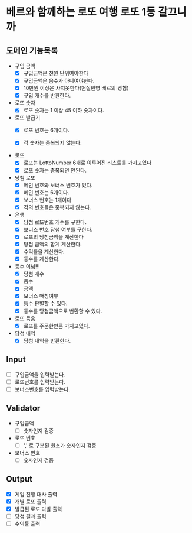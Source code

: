 # 베르와 함께하는 로또 여행 로또 1등 갈끄니까

## 도메인 기능목록

- 구입 금액
    - [x] 구입금액은 천원 단위여야한다
    - [x] 구입금액은 음수가 아니여야한다.
    - [x] 10만원 이상은 사지못한다(현실반영 베르의 경험)
    - [x] 구입 개수를 반환한다.
- 로또 숫자
    - [x] 로또 숫자는 1 이상 45 이하 숫자이다.

- 로또 발급기
    - [x] 로또 번호는 6개이다.
    - [x] 각 숫자는 중복되지 않는다.


- 로또
    - [x] 로또는 LottoNumber 6개로 이루어진 리스트를 가지고있다
    - [x] 로또 숫자는 중복되면 안된다.

- 당첨 로또
    - [x] 메인 번호와 보너스 번호가 있다.
    - [x] 메인 번호는 6개이다.
    - [x] 보너스 번호는 1개이다
    - [x] 각의 번호들은 중복되지 않는다.

- 은행
    - [x] 당첨 로또번호 개수를 구한다.
    - [x] 보너스 번호 당첨 여부를 구한다.
    - [x] 로또의 당첨금액을 계산한다
    - [x] 당첨 금액의 합계 계산한다.
    - [x] 수익률을 계산한다.
    - [x] 등수를 계산한다.

- 등수 이넘!!!
    - [x] 당첨 개수
    - [x] 등수
    - [x] 금액
    - [x] 보너스 매칭여부
    - [x] 등수 판별할 수 있다.
    - [x] 등수를 당첨금액으로 번환할 수 있다.

- 로또 묶음
    - [x] 로또를 주문한만큼 가지고있다.

- 당첨 내역
  - [x] 당첨 내역을 반환한다.
  
## Input

- [ ] 구입금액을 입력받는다.
- [ ] 로또번호를 입력받는다.
- [ ] 보너스번호를 입력받는다.

## Validator

- 구입금액
    - [ ] 숫자인지 검증
- 로또 번호
    - [ ] ',' 로 구분된 원소가 숫자인지 검증
- 보너스 번호
    - [ ] 숫자인지 검증

## Output

- [x] 게임 진행 대사 출력
- [x] 개별 로또 출력
- [x] 발급된 로또 다발 출력
- [ ] 당첨 결과 출력
- [ ] 수익률 출력